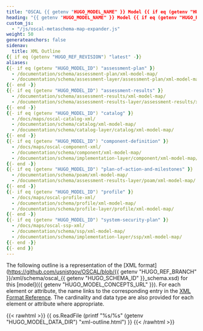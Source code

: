 ```yaml
---
title: "OSCAL {{ getenv "HUGO_MODEL_NAME" }} Model {{ if eq (getenv "HUGO_REF_VERSION") "develop" }}Development Snapshot{{ else }}v{{ getenv "HUGO_REF_VERSION" }}{{ end }} XML Format Outline"
heading: "{{ getenv "HUGO_MODEL_NAME" }} Model {{ if eq (getenv "HUGO_REF_VERSION") "develop" }}Development Snapshot{{ else }}v{{ getenv "HUGO_REF_VERSION" }}{{ end }} XML Format Outline"
custom_js:
  - "/js/oscal-metaschema-map-expander.js"
weight: 50
generateanchors: false
sidenav:
  title: XML Outline
{{ if eq (getenv "HUGO_REF_REVISION") "latest" -}}
aliases:
{{- if eq (getenv "HUGO_MODEL_ID") "assessment-plan" }}
  - /documentation/schema/assessment-plan/xml-model-map/
  - /documentation/schema/assessment-layer/assessment-plan/xml-model-map/
{{- end -}}
{{- if eq (getenv "HUGO_MODEL_ID") "assessment-results" }}
  - /documentation/schema/assessment-results/xml-model-map/
  - /documentation/schema/assessment-results-layer/assessment-results/xml-model-map/
{{- end -}}
{{- if eq (getenv "HUGO_MODEL_ID") "catalog" }}
  - /docs/maps/oscal-catalog-xml/
  - /documentation/schema/catalog/xml-model-map/
  - /documentation/schema/catalog-layer/catalog/xml-model-map/
{{- end -}}
{{- if eq (getenv "HUGO_MODEL_ID") "component-definition" }}
  - /docs/maps/oscal-component-xml/
  - /documentation/schema/component/xml-model-map/
  - /documentation/schema/implementation-layer/component/xml-model-map/
{{- end -}}
{{- if eq (getenv "HUGO_MODEL_ID") "plan-of-action-and-milestones" }}
  - /documentation/schema/poam/xml-model-map/
  - /documentation/schema/assessment-results-layer/poam/xml-model-map/
{{- end -}}
{{- if eq (getenv "HUGO_MODEL_ID") "profile" }}
  - /docs/maps/oscal-profile-xml/
  - /documentation/schema/profile/xml-model-map/
  - /documentation/schema/profile-layer/profile/xml-model-map/
{{- end -}}
{{- if eq (getenv "HUGO_MODEL_ID") "system-security-plan" }}
  - /docs/maps/oscal-ssp-xml/
  - /documentation/schema/ssp/xml-model-map/
  - /documentation/schema/implementation-layer/ssp/xml-model-map/
{{- end -}}
{{- end }}
---
```


The following outline is a representation of the [XML format](https://github.com/usnistgov/OSCAL/blob/{{ getenv "HUGO_REF_BRANCH" }}/xml/schema/oscal_{{ getenv "HUGO_SCHEMA_ID" }}_schema.xsd) for this [model]({{ getenv "HUGO_MODEL_CONCEPTS_URL" }}). For each element or attribute, the name links to the corresponding entry in the [XML Format Reference](../xml-reference/). The cardinality and data type are also provided for each element or attribute where appropriate.

{{< rawhtml >}}
{{ os.ReadFile (printf "%s/%s" (getenv "HUGO_MODEL_DATA_DIR") "xml-outline.html") }}
{{< /rawhtml >}}